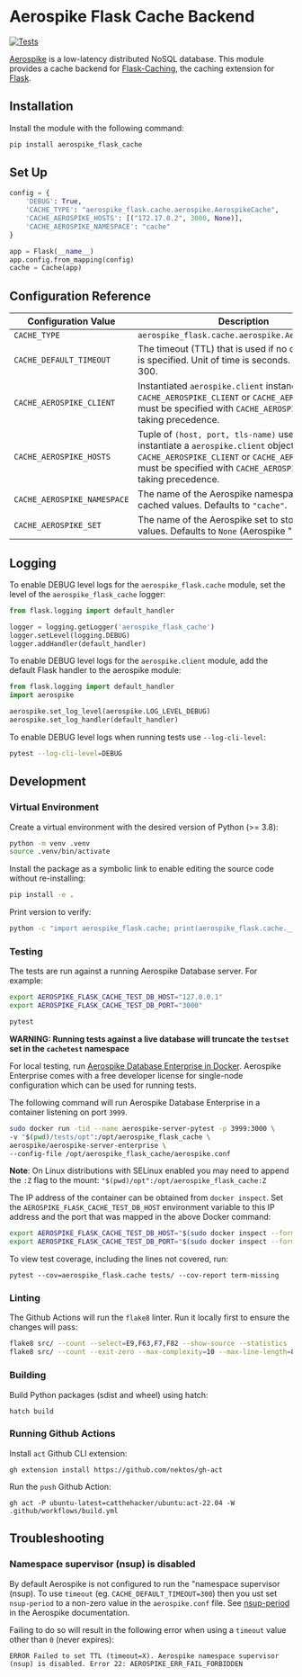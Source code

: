 Aerospike Flask Cache Backend
=============================

[![Tests](https://github.com/MicahCarrick/aerospike-flask-cache/actions/workflows/python-app.yml/badge.svg?branch=main)](https://github.com/MicahCarrick/aerospike-flask-cache/actions/workflows/python-app.yml)


[Aerospike](http://www.aerospike.com) is a low-latency distributed NoSQL database. This module provides a cache backend for [Flask-Caching](https://flask-caching.readthedocs.io/en/latest/index.html), the caching extension for [Flask](https://flask.palletsprojects.com/).

## Installation

Install the module with the following command:

```bash
pip install aerospike_flask_cache
```


## Set Up

```python
config = {
    'DEBUG': True,
    'CACHE_TYPE': "aerospike_flask.cache.aerospike.AerospikeCache",
    'CACHE_AEROSPIKE_HOSTS': [("172.17.0.2", 3000, None)],
    'CACHE_AEROSPIKE_NAMESPACE': "cache"
}

app = Flask(__name__)
app.config.from_mapping(config)
cache = Cache(app)
```

## Configuration Reference

| Configuration Value         | Description
|-----------------------------|-------------------------------------------------
| `CACHE_TYPE`                | `aerospike_flask.cache.aerospike.AerospikeCache`
| `CACHE_DEFAULT_TIMEOUT`     | The timeout (TTL) that is used if no other timeout is specified. Unit of time is seconds. Defaults to 300. 
| `CACHE_AEROSPIKE_CLIENT`    | Instantiated `aerospike.client` instance. One of `CACHE_AEROSPIKE_CLIENT` or `CACHE_AEROSPIKE_HOSTS` must be specified with `CACHE_AEROSPIKE_CLIENT` taking precedence.
| `CACHE_AEROSPIKE_HOSTS`     | Tuple of `(host, port, tls-name)` used to instantiate a `aerospike.client` object. One of `CACHE_AEROSPIKE_CLIENT` or `CACHE_AEROSPIKE_HOSTS` must be specified with `CACHE_AEROSPIKE_CLIENT` taking precedence.
| `CACHE_AEROSPIKE_NAMESPACE` | The name of the Aerospike namespace to store cached values. Defaults to `"cache"`.
| `CACHE_AEROSPIKE_SET`       | The name of the Aerospike set to store cached values. Defaults to `None` (Aerospike "null set").


## Logging

To enable DEBUG level logs for the `aerospike_flask.cache` module, set the level of the `aerospike_flask_cache` logger:

```python
from flask.logging import default_handler

logger = logging.getLogger('aerospike_flask_cache')
logger.setLevel(logging.DEBUG)
logger.addHandler(default_handler)
```

To enable DEBUG level logs for the `aerospike.client` module, add the default Flask handler to the aerospike module:

```python
from flask.logging import default_handler
import aerospike

aerospike.set_log_level(aerospike.LOG_LEVEL_DEBUG)
aerospike.set_log_handler(default_handler)
```

To enable DEBUG level logs when running tests use `--log-cli-level`:

```bash
pytest --log-cli-level=DEBUG
```


## Development

### Virtual Environment

Create a virtual environment with the desired version of Python (>= 3.8):

```bash
python -m venv .venv     
source .venv/bin/activate
```

Install the package as a symbolic link to enable editing the source code without re-installing:

```bash
pip install -e .
```

Print version to verify:

```bash
python -c "import aerospike_flask.cache; print(aerospike_flask.cache.__version__)"
```


### Testing

The tests are run against a running Aerospike Database server. For example:

```bash
export AEROSPIKE_FLASK_CACHE_TEST_DB_HOST="127.0.0.1"
export AEROSPIKE_FLASK_CACHE_TEST_DB_PORT="3000"

pytest
```
__WARNING: Running tests against a live database will truncate the `testset` set in the `cachetest` namespace__

For local testing, run [Aerospike Database Enterprise in Docker](https://aerospike.com/docs/deploy_guides/docker/). Aerospike Enterprise comes with a free developer license for single-node configuration which can be used for running tests.

The following command will run Aerospike Database Enterprise in a container listening on port `3999`.

```bash
sudo docker run -tid --name aerospike-server-pytest -p 3999:3000 \
-v "$(pwd)/tests/opt":/opt/aerospike_flask_cache \
aerospike/aerospike-server-enterprise \
--config-file /opt/aerospike_flask_cache/aerospike.conf
```

__Note__: On Linux distributions with SELinux enabled you may need to append the `:Z` flag to the mount: `"$(pwd)/opt":/opt/aerospike_flask_cache:Z`

The IP address of the container can be obtained from `docker inspect`. Set the `AEROSPIKE_FLASK_CACHE_TEST_DB_HOST` environment variable to this IP address and the port that was mapped in the above Docker command:

```bash
export AEROSPIKE_FLASK_CACHE_TEST_DB_HOST="$(sudo docker inspect --format='{{.NetworkSettings.IPAddress}}' aerospike-server-pytest)"
export AEROSPIKE_FLASK_CACHE_TEST_DB_PORT="$(sudo docker inspect --format='{{(index (index .NetworkSettings.Ports "3000/tcp") 0).HostPort}}' aerospike-server-pytest)"
```

To view test coverage, including the lines not covered, run:

```
pytest --cov=aerospike_flask.cache tests/ --cov-report term-missing
```


### Linting

The Github Actions will run the `flake8` linter. Run it locally first to ensure the changes will pass:

```bash
flake8 src/ --count --select=E9,F63,F7,F82 --show-source --statistics
flake8 src/ --count --exit-zero --max-complexity=10 --max-line-length=80 --statistics
```

### Building

Build Python packages (sdist and wheel) using hatch:

```
hatch build
```

### Running Github Actions

Install `act` Github CLI extension:

```
gh extension install https://github.com/nektos/gh-act
```

Run the `push` Github Action:

```
gh act -P ubuntu-latest=catthehacker/ubuntu:act-22.04 -W .github/workflows/build.yml
```


## Troubleshooting

### Namespace supervisor (nsup) is disabled

By default Aerospike is not configured to run the "namespace supervisor (nsup). To use `timeout` (eg. `CACHE_DEFAULT_TIMEOUT=300`) then you ust set `nsup-period` to a non-zero value in the `aerospike.conf` file. See [nsup-period](https://aerospike.com/docs/server/reference/configuration#nsup-period) in the Aerospike documentation.

Failing to do so will result in the following error when using a `timeout` value other than `0` (never expires):

```
ERROR Failed to set TTL (timeout=X). Aerospike namespace supervisor (nsup) is disabled. Error 22: AEROSPIKE_ERR_FAIL_FORBIDDEN
```